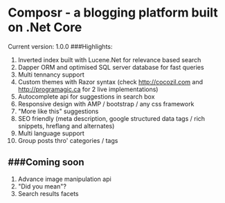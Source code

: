 
# Composr - a blogging platform built on .Net Core

Current version: 1.0.0
###Highlights:
1. Inverted index built with Lucene.Net for relevance based search
2. Dapper ORM and optimised SQL server database for fast queries
3. Multi tennancy support
4. Custom themes with Razor syntax (check http://cocozil.com and http://programagic.ca for 2 live implementations)
5. Autocomplete api for suggestions in search box
6. Responsive design with AMP / bootstrap / any css framework
7. "More like this" suggestions
8. SEO friendly (meta description, google structured data tags / rich snippets, hreflang and alternates)
9. Multi language support
10. Group posts thro' categories / tags

###Coming soon
------------------------------------------
1. Advance image manipulation api
2. "Did you mean"?
3. Search results facets
